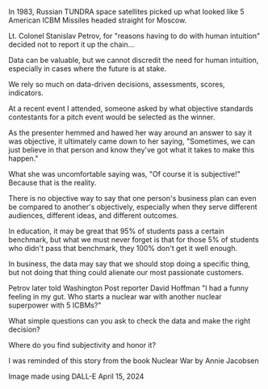 ---
---

In 1983, Russian TUNDRA space satellites picked up what looked like 5 American ICBM Missiles headed straight for Moscow.

Lt. Colonel Stanislav Petrov, for "reasons having to do with human intuition" decided not to report it up the chain...

Data can be valuable, but we cannot discredit the need for human intuition, especially in cases where the future is at stake. 

We rely so much on data-driven decisions, assessments, scores, indicators. 

At a recent event I attended, someone asked by what objective standards contestants for a pitch event would be selected as the winner. 

As the presenter hemmed and hawed her way around an answer to say it was objective, it ultimately came down to her saying, "Sometimes, we can just believe in that person and know they've got what it takes to make this happen." 

What she was uncomfortable saying was, "Of course it is subjective!" Because that is the reality. 

There is no objective way to say that one person's business plan can even be compared to another's objectively, especially when they serve different audiences, different ideas, and different outcomes. 

In education, it may be great that 95% of students pass a certain benchmark, but what we must never forget is that for those 5% of students who didn't pass that benchmark, they 100% don't get it well enough. 

In business, the data may say that we should stop doing a specific thing, but not doing that thing could alienate our most passionate customers. 

Petrov later told Washington Post reporter David Hoffman "I had a funny feeling in my gut. Who starts a nuclear war with another nuclear superpower with 5 ICBMs?"

What simple questions can you ask to check the data and make the right decision?

Where do you find subjectivity and honor it? 

I was reminded of this story from the book Nuclear War by Annie Jacobsen

Image made using DALL-E April 15, 2024